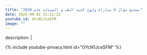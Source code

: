 ```yaml
---
title: "تصحيح سؤال 6 مباراة ولوج كلية الطب و الصيدلة فاس 2010"
date: 2025-09-02 21:11:22 
youtube_id: GYcN1JceSFM
image: ""
---
```

description: |
  
{% include youtube-privacy.html id="GYcN1JceSFM" %}
